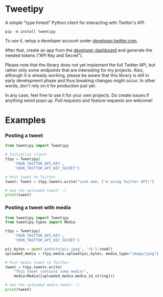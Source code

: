 # Tweetipy
A simple "type hinted" Python client for interacting with Twitter's API.

```
pip -m install tweetipy
```

To use it, setup a developer account under [developer.twitter.com](https://developer.twitter.com/).

After that, create an app from the [developer dashboard](https://developer.twitter.com/en/portal/dashboard) and generate the needed tokens ("API Key and Secret").

Please note that the library does not yet implement the full Twitter API, but rather only some endpoints that are interesting for my projects. Also, although it is already working, please be aware that this library is still in early development phase and thus breaking changes might occur. In other words, don't rely on it for production just yet.

In any case, feel free to use it for your own projects. Do create issues if anything weird pops up. Pull requests and feature requests are welcome!

# Examples

### Posting a tweet
```python
from tweetipy import Tweetipy

# Initialize client
ttpy = Tweetipy(
    'YOUR_TWITTER_API_KEY',
    'YOUR_TWITTER_API_KEY_SECRET')

# Post tweet to Twitter
tweet: Tweet = ttpy.tweets.write("Look mom, I'm using Twitter API!")

# See the uploaded tweet! :)
print(tweet)
```

### Posting a tweet with media
```python
from tweetipy import Tweetipy
from tweetipy.types import Media

ttpy = Tweetipy(
    'YOUR_TWITTER_API_KEY',
    'YOUR_TWITTER_API_KEY_SECRET')

pic_bytes = open('path/to/pic.jpeg', 'rb').read()
uploaded_media = ttpy.media.upload(pic_bytes, media_type="image/jpeg")

# Post media tweet to Twitter
tweet = ttpy.tweets.write(
    "This tweet contains some media!",
    media=Media([uploaded_media.media_id_string]))

# See the uploaded media tweet! :)
print(tweet)
```
